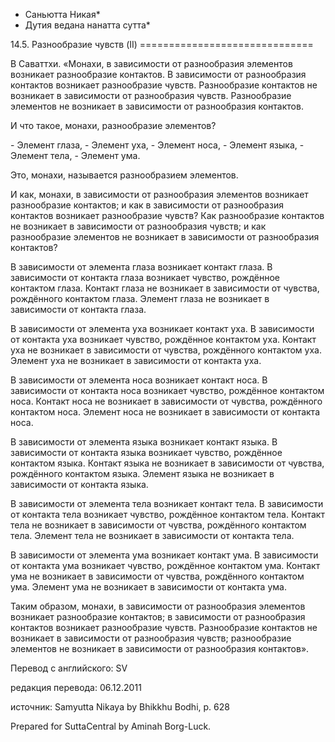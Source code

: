* Саньютта Никая*
* Дутия ведана нанатта сутта*

14\.5\. Разнообразие чувств \(II\)
\=\=\=\=\=\=\=\=\=\=\=\=\=\=\=\=\=\=\=\=\=\=\=\=\=\=\=\=\=\=

В Саваттхи\. «Монахи, в зависимости от разнообразия элементов возникает разнообразие контактов\. В зависимости от разнообразия контактов возникает разнообразие чувств\. Разнообразие контактов не возникает в зависимости от разнообразия чувств\. Разнообразие элементов не возникает в зависимости от разнообразия контактов\.

И что такое, монахи, разнообразие элементов?

\- Элемент глаза,
\- Элемент уха,
\- Элемент носа,
\- Элемент языка,
\- Элемент тела,
\- Элемент ума\.

Это, монахи, называется разнообразием элементов\.

И как, монахи, в зависимости от разнообразия элементов возникает разнообразие контактов; и как в зависимости от разнообразия контактов возникает разнообразие чувств? Как разнообразие контактов не возникает в зависимости от разнообразия чувств; и как разнообразие элементов не возникает в зависимости от разнообразия контактов?

В зависимости от элемента глаза возникает контакт глаза\. В зависимости от контакта глаза возникает чувство, рождённое контактом глаза\. Контакт глаза не возникает в зависимости от чувства, рождённого контактом глаза\. Элемент глаза не возникает в зависимости от контакта глаза\.

В зависимости от элемента уха возникает контакт уха\. В зависимости от контакта уха возникает чувство, рождённое контактом уха\. Контакт уха не возникает в зависимости от чувства, рождённого контактом уха\. Элемент уха не возникает в зависимости от контакта уха\.

В зависимости от элемента носа возникает контакт носа\. В зависимости от контакта носа возникает чувство, рождённое контактом носа\. Контакт носа не возникает в зависимости от чувства, рождённого контактом носа\. Элемент носа не возникает в зависимости от контакта носа\.

В зависимости от элемента языка возникает контакт языка\. В зависимости от контакта языка возникает чувство, рождённое контактом языка\. Контакт языка не возникает в зависимости от чувства, рождённого контактом языка\. Элемент языка не возникает в зависимости от контакта языка\.

В зависимости от элемента тела возникает контакт тела\. В зависимости от контакта тела возникает чувство, рождённое контактом тела\. Контакт тела не возникает в зависимости от чувства, рождённого контактом тела\. Элемент тела не возникает в зависимости от контакта тела\.

В зависимости от элемента ума возникает контакт ума\. В зависимости от контакта ума возникает чувство, рождённое контактом ума\. Контакт ума не возникает в зависимости от чувства, рождённого контактом ума\. Элемент ума не возникает в зависимости от контакта ума\.

Таким образом, монахи, в зависимости от разнообразия элементов возникает разнообразие контактов; в зависимости от разнообразия контактов возникает разнообразие чувств\. Разнообразие контактов не возникает в зависимости от разнообразия чувств; разнообразие элементов не возникает в зависимости от разнообразия контактов»\.

Перевод с английского: SV

редакция перевода: 06\.12\.2011

источник: Samyutta Nikaya by Bhikkhu Bodhi, p\. 628

Prepared for SuttaCentral by Aminah Borg\-Luck\.